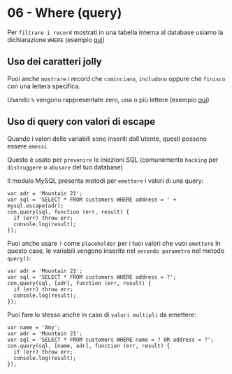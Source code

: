 # 06 - Where (query)

Per `filtrare i record` mostrati in una tabella interna al database usiamo la dichiarazione `WHERE`
    (esempio [qui](06_WHERE_1.js))

## Uso dei caratteri jolly

Puoi anche `mostrare` i record che `cominciano`, `includono` oppure che `finisco` con una lettera specifica.

Usando `%` vengono rappresentate zero, una o più lettere (esempio [qui](06_WHERE_2.js))


## Uso di query con valori di escape

Quando i valori delle variabili sono inseriti dall'utente, questi possono essere `emessi`

Questo è usato per `prevenire` le iniezioni SQL (comunemente `hacking` per `distruggere` o `abusare` del tuo database)

Il modulo MySQL presenta metodi per `emettere` i valori di una query:

```
var adr = 'Mountain 21';
var sql = 'SELECT * FROM customers WHERE address = ' + mysql.escape(adr);
con.query(sql, function (err, result) {
  if (err) throw err;
  console.log(result);
});
```

Puoi anche usare `?` come `placeholder` per i tuoi valori che vuoi `emettere`
In questo case, le variabili vengono inserite nel `secondo parametro` nel metodo `query()`:

```
var adr = 'Mountain 21';
var sql = 'SELECT * FROM customers WHERE address = ?';
con.query(sql, [adr], function (err, result) {
  if (err) throw err;
  console.log(result);
});
```

Puoi fare lo stesso anche in caso di `valori multipli` da emettere:

```
var name = 'Amy';
var adr = 'Mountain 21';
var sql = 'SELECT * FROM customers WHERE name = ? OR address = ?';
con.query(sql, [name, adr], function (err, result) {
  if (err) throw err;
  console.log(result);
});
```